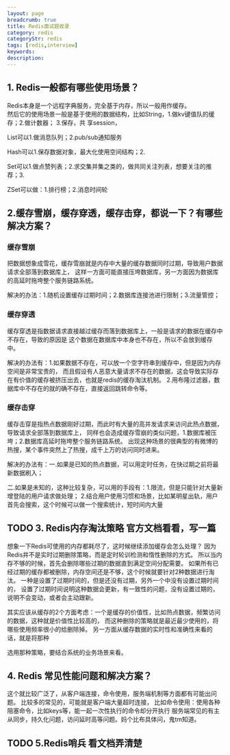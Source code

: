 ```yaml
---
layout: page
breadcrumb: true
title: Redis面试题收录
category: redis
categoryStr: redis
tags: [redis,interview]
keywords:
description:
---
```


## 1. Redis一般都有哪些使用场景？
Redis本身是一个远程字典服务，完全基于内存，所以一般用作缓存。  
然后它的使用场景一般是基于使用的数据结构，比如String，1.做kv键值队的缓存；2.做计数器；
3.保存，共  享session，

List可以1.做消息队列；2.pub/sub通知服务

Hash可以1.保存数据对象，最大化使用空间结构；2.

Set可以1.做点赞列表；2.求交集并集之类的，做共同关注列表，想要关注的推荐；3.

ZSet可以做：1.排行榜；2.消息时间轮

## 2.缓存雪崩，缓存穿透，缓存击穿，都说一下？有哪些解决方案？
### 缓存雪崩
把数据想象成雪花，缓存雪崩就是内存中大量的缓存数据同时过期，导致用户数据请求全部落到数据库上，
这样一方面可能直接压垮数据库，另一方面因为数据库的高延时拖垮整个服务链路系统。

解决的办法：1.随机设置缓存过期时间；2.数据库连接池进行限制；3.流量管控；
### 缓存穿透
缓存穿透是指数据请求直接越过缓存而落到数据库上，一般是请求的数据在缓存中不存在，导致的原因是
这个数据在数据库中本身也不存在，所以不会放到缓存中。

解决的办法有：1.如果数据不存在，可以放一个空字符串到缓存中，但是因为内存空间是非常宝贵的，
而且假设有人恶意大量请求不存在的数据，这会导致实际存在有价值的缓存被挤压出去，也就是redis的缓存淘汰机制。
2.用布隆过滤器，数据库中不存在的就的确不存在，直接返回跳转命令等。
### 缓存击穿
缓存击穿是指热点数据刚好过期，而此时有大量的高并发请求来访问此热点数据，导致请求全部落到数据库上，
同样也会造成缓存雪崩的类似问题，1.数据库被压垮；2.数据库高延时拖垮整个服务链路系统。
出现这种场景的很典型的有微博的热搜，某个事件突然上了热搜，成千上万的访问同时进来。

解决的办法有：一.如果是已知的热点数据，可以用定时任务，在快过期之前将最新数据刷入；

二.如果是未知的，这种比较复杂，可以用的手段有：1.限流，但是只能针对大量新增登陆的用户请求做处理；
2.结合用户使用习惯和场景，比如某明星出轨，用户首先会搜索，这个时候可以做一个搜索统计，短时间内大量

## TODO 3. Redis内存淘汰策略 官方文档看看，写一篇
想象一下Redis可使用的内存都耗尽了，这时候继续添加缓存会怎么处理？
因为Redis并不是实时过期删除策略，而是定时轮训检测和惰性删除的方式。
所以当内存不够的时候，首先会删除哪些过期的数据直到满足空间分配需要。
如果所有已经过期的缓存都被删除，内存空间还是不够，这个时候就要针对2种数据进行淘汰。
一种是设置了过期时间的，但是还没有过期，另外一个中没有设置过期时间的，
设置了过期时间说明这种数据会更新，有一致性的问题，没有设置过期的，说明不会变动，或者会主动跟新。

其实应该从缓存的2个方面考虑：一个是缓存的价值性，比如热点数据，频繁访问的数据，这种就是价值性比较高的，
而这种删除的策略就是最近最少使用的，将哪些使用频率很小的给删除掉。
另一方面从缓存数据的实时性和准确性来看的话，就是将那种

选用那种策略，要结合系统的业务场景来看。

## 4. Redis 常见性能问题和解决方案？
这个就比较广泛了，从客户端连接，命令使用，服务端机制等方面都有可能出问题。
比较多的常见的，可能就是客户端大量超时连接，
比如命令使用：使用各种阻塞命令，比如keys等，能一起一次性执行的命令却分开执行
服务端常见的有主从同步，持久化问题，访问延时高等问题。妈个比布具体问，鬼tm知道。

## TODO 5.Redis哨兵 看文档弄清楚


